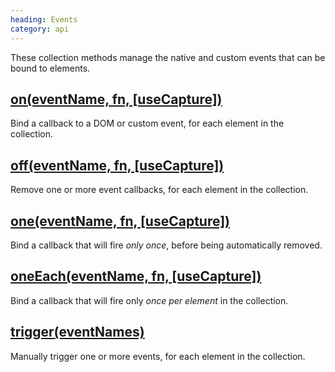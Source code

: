 ```yaml
--- 
heading: Events
category: api
---
```


These collection methods manage the native and custom events that can be bound to elements.

## [on(eventName, fn, \[useCapture\])](/api/on/)

Bind a callback to a DOM or custom event, for each element in the collection.

## [off(eventName, fn, \[useCapture\])](/api/off/)

Remove one or more event callbacks, for each element in the collection.

## [one(eventName, fn, \[useCapture\])](/api/one/)

Bind a callback that will fire _only once_, before being automatically removed.

## [oneEach(eventName, fn, \[useCapture\])](/api/oneEach/)

Bind a callback that will fire only _once per element_ in the collection.

## [trigger(eventNames)](/api/trigger/)

Manually trigger one or more events, for each element in the collection.